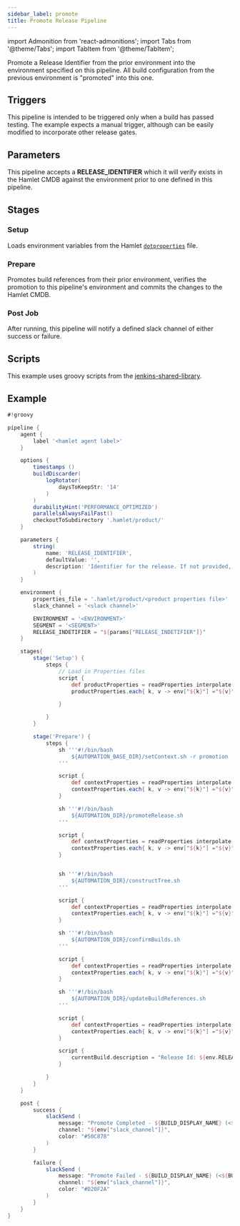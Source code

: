 ```yaml
---
sidebar_label: promote
title: Promote Release Pipeline
---
```

import Admonition from 'react-admonitions';
import Tabs from '@theme/Tabs';
import TabItem from '@theme/TabItem';

Promote a Release Identifier from the prior environment into the environment specified on this pipeline. All build configuration from the previous environment is "promoted" into this one.

## Triggers
This pipeline is intended to be triggered only when a build has passed testing. The example expects a manual trigger, although can be easily modified to incorporate other release gates.

## Parameters
This pipeline accepts a **RELEASE_IDENTIFIER** which it will verify exists in the Hamlet CMDB against the environment prior to one defined in this pipeline.

## Stages

### Setup
Loads environment variables from the Hamlet [`dotproperties`](../dotproperties/dotproperties) file.

### Prepare
Promotes build references from their prior environment, verifies the promotion to this pipeline's environment and commits the changes to the Hamlet CMDB.

### Post Job
After running, this pipeline will notify a defined slack channel of either success or failure.

## Scripts
This example uses groovy scripts from the [jenkins-shared-library](../../../scriptlibrary/index).

## Example
```groovy
#!groovy

pipeline {
    agent {
        label '<hamlet agent label>'
    }

    options {
        timestamps ()
        buildDiscarder(
            logRotator(
                daysToKeepStr: '14'
            )
        )
        durabilityHint('PERFORMANCE_OPTIMIZED')
        parallelsAlwaysFailFast()
        checkoutToSubdirectory '.hamlet/product/'
    }

    parameters {
        string(
            name: 'RELEASE_IDENTIFIER',
            defaultValue: '',
            description: 'Identifier for the release. If not provided, the current build number will be used'
        )
    }

    environment {
        properties_file = '.hamlet/product/<product properties file>'
        slack_channel = '<slack channel>'

        ENVIRONMENT = '<ENVIRONMENT>'
        SEGMENT = '<SEGMENT>'
        RELEASE_INDETIFIER = "${params["RELEASE_INDETIFIER"]}"
    }

    stages{
        stage('Setup') {
            steps {
                // Load in Properties files
                script {
                    def productProperties = readProperties interpolate: true, file: "${env.properties_file}";
                    productProperties.each{ k, v -> env["${k}"] ="${v}" }

                }

            }
        }

        stage('Prepare') {
            steps {
                sh '''#!/bin/bash
                    ${AUTOMATION_BASE_DIR}/setContext.sh -r promotion
                '''

                script {
                    def contextProperties = readProperties interpolate: true, file: "${WORKSPACE}/context.properties";
                    contextProperties.each{ k, v -> env["${k}"] ="${v}" }
                }

                sh '''#!/bin/bash
                    ${AUTOMATION_DIR}/promoteRelease.sh
                '''

                script {
                    def contextProperties = readProperties interpolate: true, file: "${WORKSPACE}/context.properties";
                    contextProperties.each{ k, v -> env["${k}"] ="${v}" }
                }


                sh '''#!/bin/bash
                    ${AUTOMATION_DIR}/constructTree.sh
                '''

                script {
                    def contextProperties = readProperties interpolate: true, file: "${WORKSPACE}/context.properties";
                    contextProperties.each{ k, v -> env["${k}"] ="${v}" }
                }

                sh '''#!/bin/bash
                    ${AUTOMATION_DIR}/confirmBuilds.sh
                '''

                script {
                    def contextProperties = readProperties interpolate: true, file: "${WORKSPACE}/context.properties";
                    contextProperties.each{ k, v -> env["${k}"] ="${v}" }
                }

                sh '''#!/bin/bash
                    ${AUTOMATION_DIR}/updateBuildReferences.sh
                '''

                script {
                    def contextProperties = readProperties interpolate: true, file: "${WORKSPACE}/context.properties";
                    contextProperties.each{ k, v -> env["${k}"] ="${v}" }
                }

                script {
                    currentBuild.description = "Release Id: ${env.RELEASE_IDENTIFIER}"
                }

            }
        }
    }

    post {
        success {
            slackSend (
                message: "Promote Completed - ${BUILD_DISPLAY_NAME} (<${BUILD_URL}|Open>)\n Environment: ${env.ENVIRONMENT} - Segment: ${env.SEGMENT}",
                channel: "${env["slack_channel"]}",
                color: "#50C878"
            )
        }

        failure {
            slackSend (
                message: "Promote Failed - ${BUILD_DISPLAY_NAME} (<${BUILD_URL}|Open>)\n Environment: ${env.ENVIRONMENT} - Segment: ${env.SEGMENT}",
                channel: "${env["slack_channel"]}",
                color: "#D20F2A"
            )
        }
    }
}
```